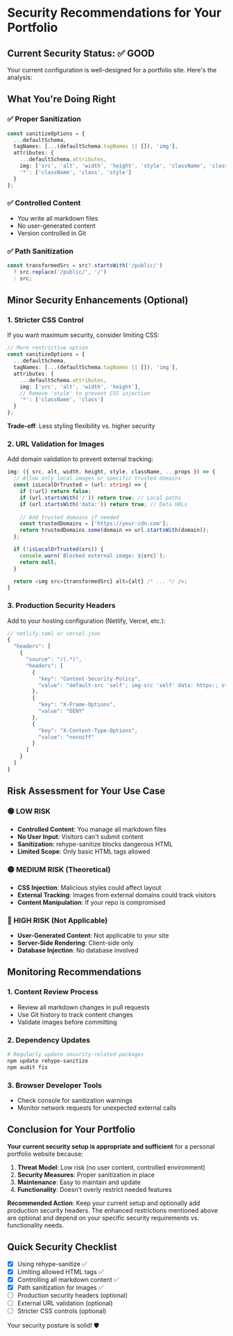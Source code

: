 # Security Recommendations for Your Portfolio

## Current Security Status: ✅ GOOD

Your current configuration is well-designed for a portfolio site. Here's the analysis:

## What You're Doing Right

### ✅ Proper Sanitization
```typescript
const sanitizeOptions = {
  ...defaultSchema,
  tagNames: [...(defaultSchema.tagNames || []), 'img'],
  attributes: {
    ...defaultSchema.attributes,
    img: ['src', 'alt', 'width', 'height', 'style', 'className', 'class'],
    '*': ['className', 'class', 'style']
  }
};
```

### ✅ Controlled Content
- You write all markdown files
- No user-generated content
- Version controlled in Git

### ✅ Path Sanitization
```typescript
const transformedSrc = src?.startsWith('/public/') 
  ? src.replace('/public/', '/') 
  : src;
```

## Minor Security Enhancements (Optional)

### 1. Stricter CSS Control
If you want maximum security, consider limiting CSS:

```typescript
// More restrictive option
const sanitizeOptions = {
  ...defaultSchema,
  tagNames: [...(defaultSchema.tagNames || []), 'img'],
  attributes: {
    ...defaultSchema.attributes,
    img: ['src', 'alt', 'width', 'height'],
    // Remove 'style' to prevent CSS injection
    '*': ['className', 'class']
  }
};
```

**Trade-off**: Less styling flexibility vs. higher security

### 2. URL Validation for Images
Add domain validation to prevent external tracking:

```typescript
img: ({ src, alt, width, height, style, className, ...props }) => {
  // Allow only local images or specific trusted domains
  const isLocalOrTrusted = (url: string) => {
    if (!url) return false;
    if (url.startsWith('/')) return true; // Local paths
    if (url.startsWith('data:')) return true; // Data URLs
    
    // Add trusted domains if needed
    const trustedDomains = ['https://your-cdn.com'];
    return trustedDomains.some(domain => url.startsWith(domain));
  };

  if (!isLocalOrTrusted(src)) {
    console.warn(`Blocked external image: ${src}`);
    return null;
  }

  return <img src={transformedSrc} alt={alt} /* ... */ />;
}
```

### 3. Production Security Headers
Add to your hosting configuration (Netlify, Vercel, etc.):

```javascript
// netlify.toml or vercel.json
{
  "headers": [
    {
      "source": "/(.*)",
      "headers": [
        {
          "key": "Content-Security-Policy",
          "value": "default-src 'self'; img-src 'self' data: https:; style-src 'self' 'unsafe-inline'; script-src 'self'"
        },
        {
          "key": "X-Frame-Options",
          "value": "DENY"
        },
        {
          "key": "X-Content-Type-Options",
          "value": "nosniff"
        }
      ]
    }
  ]
}
```

## Risk Assessment for Your Use Case

### 🟢 LOW RISK
- **Controlled Content**: You manage all markdown files
- **No User Input**: Visitors can't submit content
- **Sanitization**: rehype-sanitize blocks dangerous HTML
- **Limited Scope**: Only basic HTML tags allowed

### 🟡 MEDIUM RISK (Theoretical)
- **CSS Injection**: Malicious styles could affect layout
- **External Tracking**: Images from external domains could track visitors
- **Content Manipulation**: If your repo is compromised

### 🔴 HIGH RISK (Not Applicable)
- **User-Generated Content**: Not applicable to your site
- **Server-Side Rendering**: Client-side only
- **Database Injection**: No database involved

## Monitoring Recommendations

### 1. Content Review Process
- Review all markdown changes in pull requests
- Use Git history to track content changes
- Validate images before committing

### 2. Dependency Updates
```bash
# Regularly update security-related packages
npm update rehype-sanitize
npm audit fix
```

### 3. Browser Developer Tools
- Check console for sanitization warnings
- Monitor network requests for unexpected external calls

## Conclusion for Your Portfolio

**Your current security setup is appropriate and sufficient** for a personal portfolio website because:

1. **Threat Model**: Low risk (no user content, controlled environment)
2. **Security Measures**: Proper sanitization in place
3. **Maintenance**: Easy to maintain and update
4. **Functionality**: Doesn't overly restrict needed features

**Recommended Action**: Keep your current setup and optionally add production security headers. The enhanced restrictions mentioned above are optional and depend on your specific security requirements vs. functionality needs.

## Quick Security Checklist

- [x] Using rehype-sanitize ✅
- [x] Limiting allowed HTML tags ✅
- [x] Controlling all markdown content ✅
- [x] Path sanitization for images ✅
- [ ] Production security headers (optional)
- [ ] External URL validation (optional)
- [ ] Stricter CSS controls (optional)

Your security posture is solid! 🛡️
